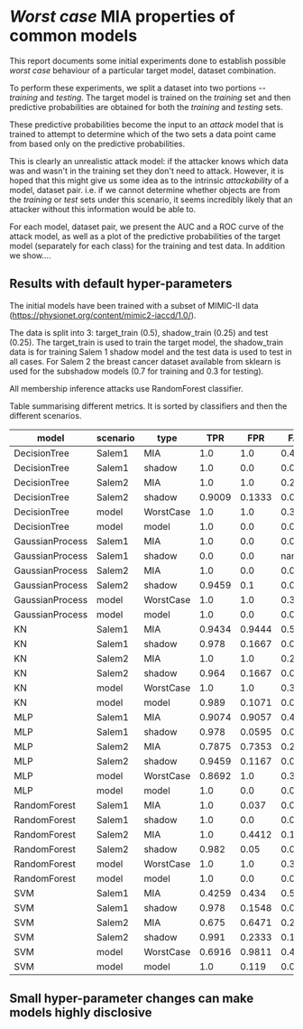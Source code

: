 # _Worst case_ MIA properties of common models

This report documents some initial experiments done to establish possible _worst case_ behaviour of a particular target model, dataset combination.

To perform these experiments, we split a dataset into two portions -- _training_ and _testing_. The target model is trained on the _training_ set and then predictive probabilities are obtained for both the _training_ and _testing_ sets.

These predictive probabilities become the input to an _attack_ model that is trained to attempt to determine which of the two sets a data point came from based only on the predictive probabilities.

This is clearly an unrealistic attack model: if the attacker knows which data was and wasn't in the training set they don't need to attack. However, it is hoped that this might give us some idea as to the intrinsic _attackability_ of a model, dataset pair. i.e. if we cannot determine whether objects are from the _training_ or _test_ sets under this scenario, it seems incredibly likely that an attacker without this information would be able to.

For each model, dataset pair, we present the AUC and a ROC curve of the attack model, as well as a plot of the predictive probabilities of the target model (separately for each class) for the training and test data. In addition we show....

## Results with default hyper-parameters

The initial models have been trained with a subset of MIMIC-II data (https://physionet.org/content/mimic2-iaccd/1.0/).

The data is split into 3: target_train (0.5), shadow_train (0.25) and test (0.25). The target_train is used to train the target model, the shadow_train data is for training Salem 1 shadow model and the test data is used to test in all cases. For Salem 2 the breast cancer dataset available from sklearn is used for the subshadow models (0.7 for training and 0.3 for testing).

All membership inference attacks use RandomForest classifier.

Table summarising different metrics. It is sorted by classifiers and then the different scenarios.

| model | scenario | type | TPR | FPR | FAR | TNR | PPV | NPV | FNR | ACC | Advantage | PLR | NLR | OR | AUC |
|----- | -------- | ---- | --- | --- | --- | --- | --- | --- | --- | --- | --------- | --- | --- | -- | --- |
 | DecisionTree | Salem1 | MIA | 1.0 | 1.0 | 0.4953 | 0.0 | 0.5047 | nan | 0.0 | 0.5047 | 0.0 | 1.0 | nan | nan | 0.5 |
 | DecisionTree | Salem1 | shadow | 1.0 | 0.0 | 0.0 | 1.0 | 1.0 | 1.0 | 0.0 | 1.0 | 1.0 | inf | 0.0 | inf | 0.9949 |
 | DecisionTree | Salem2 | MIA | 1.0 | 1.0 | 0.2982 | 0.0 | 0.7018 | nan | 0.0 | 0.7018 | 0.0 | 1.0 | nan | nan | 0.5 |
 | DecisionTree | Salem2 | shadow | 0.9009 | 0.1333 | 0.0741 | 0.8667 | 0.9259 | 0.8254 | 0.0991 | 0.8889 | 0.7676 | 6.7568 | 0.1143 | 59.0909 | 0.8837 |
 | DecisionTree | model | WorstCase | 1.0 | 1.0 | 0.3312 | 0.0 | 0.6688 | nan | 0.0 | 0.6688 | 0.0 | 1.0 | nan | nan | 0.5 |
 | DecisionTree | model | model | 1.0 | 0.0 | 0.0 | 1.0 | 1.0 | 1.0 | 0.0 | 1.0 | 1.0 | inf | 0.0 | inf | 0.9949 |
 | GaussianProcess | Salem1 | MIA | 1.0 | 0.0 | 0.0 | 1.0 | 1.0 | 1.0 | 0.0 | 1.0 | 1.0 | inf | 0.0 | inf | 0.9949 |
 | GaussianProcess | Salem1 | shadow | 0.0 | 0.0 | nan | 1.0 | nan | 0.3158 | 1.0 | 0.3158 | 0.0 | nan | 1.0 | nan | 0.5 |
 | GaussianProcess | Salem2 | MIA | 1.0 | 0.0 | 0.0 | 1.0 | 1.0 | 1.0 | 0.0 | 1.0 | 1.0 | inf | 0.0 | inf | 0.9949 |
 | GaussianProcess | Salem2 | shadow | 0.9459 | 0.1 | 0.0541 | 0.9 | 0.9459 | 0.9 | 0.0541 | 0.9298 | 0.8459 | 9.4595 | 0.0601 | 157.5 | 0.5713 |
 | GaussianProcess | model | WorstCase | 1.0 | 1.0 | 0.3312 | 0.0 | 0.6688 | nan | 0.0 | 0.6688 | 0.0 | 1.0 | nan | nan | 0.5 |
 | GaussianProcess | model | model | 1.0 | 0.0 | 0.0 | 1.0 | 1.0 | 1.0 | 0.0 | 1.0 | 1.0 | inf | 0.0 | inf | 0.9949 |
 | KN | Salem1 | MIA | 0.9434 | 0.9444 | 0.505 | 0.0556 | 0.495 | 0.5 | 0.0566 | 0.4953 | 0.001 | 0.9989 | 1.0189 | 0.9804 | 0.4736 |
 | KN | Salem1 | shadow | 0.978 | 0.1667 | 0.0729 | 0.8333 | 0.9271 | 0.9459 | 0.022 | 0.9323 | 0.8114 | 5.8681 | 0.0264 | 222.5 | 0.9531 |
 | KN | Salem2 | MIA | 1.0 | 1.0 | 0.2982 | 0.0 | 0.7018 | nan | 0.0 | 0.7018 | 0.0 | 1.0 | nan | nan | 0.5165 |
 | KN | Salem2 | shadow | 0.964 | 0.1667 | 0.0855 | 0.8333 | 0.9145 | 0.9259 | 0.036 | 0.9181 | 0.7973 | 5.7838 | 0.0432 | 133.75 | 0.9473 |
 | KN | model | WorstCase | 1.0 | 1.0 | 0.3312 | 0.0 | 0.6688 | nan | 0.0 | 0.6688 | 0.0 | 1.0 | nan | nan | 0.5137 |
 | KN | model | model | 0.989 | 0.1071 | 0.0476 | 0.8929 | 0.9524 | 0.974 | 0.011 | 0.9586 | 0.8819 | 9.2308 | 0.0123 | 750.0 | 0.9903 |
 | MLP | Salem1 | MIA | 0.9074 | 0.9057 | 0.4948 | 0.0943 | 0.5052 | 0.5 | 0.0926 | 0.5047 | 0.0017 | 1.0019 | 0.9815 | 1.0208 | 0.5178 |
 | MLP | Salem1 | shadow | 0.978 | 0.0595 | 0.0273 | 0.9405 | 0.9727 | 0.9518 | 0.022 | 0.9662 | 0.9185 | 16.4308 | 0.0234 | 703.1 | 0.991 |
 | MLP | Salem2 | MIA | 0.7875 | 0.7353 | 0.2841 | 0.2647 | 0.7159 | 0.3462 | 0.2125 | 0.6316 | 0.0522 | 1.071 | 0.8028 | 1.3341 | 0.5192 |
 | MLP | Salem2 | shadow | 0.9459 | 0.1167 | 0.0625 | 0.8833 | 0.9375 | 0.8983 | 0.0541 | 0.924 | 0.8293 | 8.1081 | 0.0612 | 132.5 | 0.9823 |
 | MLP | model | WorstCase | 0.8692 | 1.0 | 0.363 | 0.0 | 0.637 | 0.0 | 0.1308 | 0.5812 | 0.1308 | 0.8692 | inf | 0.0 | 0.4076 |
 | MLP | model | model | 1.0 | 0.0 | 0.0 | 1.0 | 1.0 | 1.0 | 0.0 | 1.0 | 1.0 | inf | 0.0 | inf | 0.9949 |
 | RandomForest | Salem1 | MIA | 1.0 | 0.037 | 0.0364 | 0.963 | 0.9636 | 1.0 | 0.0 | 0.9813 | 0.963 | 27.0 | 0.0 | inf | 0.9812 |
 | RandomForest | Salem1 | shadow | 1.0 | 0.0 | 0.0 | 1.0 | 1.0 | 1.0 | 0.0 | 1.0 | 1.0 | inf | 0.0 | inf | 0.9949 |
 | RandomForest | Salem2 | MIA | 1.0 | 0.4412 | 0.1579 | 0.5588 | 0.8421 | 1.0 | 0.0 | 0.8684 | 0.5588 | 2.2667 | 0.0 | inf | 0.7794 |
 | RandomForest | Salem2 | shadow | 0.982 | 0.05 | 0.0268 | 0.95 | 0.9732 | 0.9661 | 0.018 | 0.9708 | 0.932 | 19.6396 | 0.019 | 1035.5 | 0.9853 |
 | RandomForest | model | WorstCase | 1.0 | 1.0 | 0.3312 | 0.0 | 0.6688 | nan | 0.0 | 0.6688 | 0.0 | 1.0 | nan | nan | 0.5 |
 | RandomForest | model | model | 1.0 | 0.0 | 0.0 | 1.0 | 1.0 | 1.0 | 0.0 | 1.0 | 1.0 | inf | 0.0 | inf | 0.9949 |
 | SVM | Salem1 | MIA | 0.4259 | 0.434 | 0.5 | 0.566 | 0.5 | 0.4918 | 0.5741 | 0.4953 | 0.008 | 0.9815 | 1.0142 | 0.9677 | 0.559 |
 | SVM | Salem1 | shadow | 0.978 | 0.1548 | 0.0681 | 0.8452 | 0.9319 | 0.9467 | 0.022 | 0.9361 | 0.8233 | 6.3195 | 0.026 | 243.0385 | 0.9874 |
 | SVM | Salem2 | MIA | 0.675 | 0.6471 | 0.2895 | 0.3529 | 0.7105 | 0.3158 | 0.325 | 0.5789 | 0.0279 | 1.0432 | 0.9208 | 1.1329 | 0.4826 |
 | SVM | Salem2 | shadow | 0.991 | 0.2333 | 0.1129 | 0.7667 | 0.8871 | 0.9787 | 0.009 | 0.9123 | 0.7577 | 4.2471 | 0.0118 | 361.4286 | 0.968 |
 | SVM | model | WorstCase | 0.6916 | 0.9811 | 0.4127 | 0.0189 | 0.5873 | 0.0294 | 0.3084 | 0.4688 | 0.2895 | 0.7049 | 16.3458 | 0.0431 | 0.2474 |
 | SVM | model | model | 1.0 | 0.119 | 0.0521 | 0.881 | 0.9479 | 1.0 | 0.0 | 0.9624 | 0.881 | 8.4 | 0.0 | inf | 0.9949 |

## Small hyper-parameter changes can make models highly disclosive
